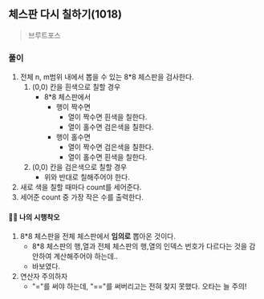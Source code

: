 ## 체스판 다시 칠하기(1018)
> 브루트포스

### 풀이
1. 전체 n, m범위 내에서 뽑을 수 있는 8*8 체스판을 검사한다.
   1. (0,0) 칸을 흰색으로 칠할 경우
      - 8*8 체스판에서
        - 행이 짝수면
          - 열이 짝수면 흰색을 칠한다.
          - 열이 홀수면 검은색을 칠한다.
        - 행이 홀수면
          - 열이 짝수면 검은색을 칠한다.
          - 열이 홀수면 흰색을 칠한다. 
   2. (0,0) 칸을 검은색으로 칠할 경우
      - 위와 반대로 칠해주어야 한다. 
2. 새로 색을 칠할 때마다 count를 세어준다.
3. 세어준 count 중 가장 작은 수를 출력한다. 

#### 🤦‍♀️ 나의 시행착오
1. 8*8 체스판을 전체 체스판에서 **임의로** 뽑아온 것이다.
   - 8*8 체스판의 행,열과 전체 체스판의 행,열의 인덱스 번호가 다르다는 것을 감안하여 계산해주어야 하는데..
   - 바보였다.
2. 연산자 주의하자
   - "="를 써야 하는데, "=="를 써버리고는 전혀 찾지 못했다. 오타는 늘 주의!



 